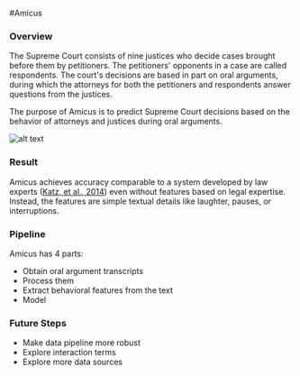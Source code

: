 #Amicus
### Overview
The Supreme Court consists of nine justices who decide cases brought before them by petitioners. The petitioners' opponents in a case are called respondents. The court's decisions are based in part on oral arguments, during which the attorneys for both the petitioners and respondents answer questions from the justices. 

The purpose of Amicus is to predict Supreme Court decisions based on the behavior of attorneys and justices during oral arguments. 

![alt text](/court.jpg)

### Result
Amicus achieves accuracy comparable to a system developed by law experts ([Katz, et al., 2014](http://papers.ssrn.com/sol3/papers.cfm?abstract_id=2463244)) even without features based on legal expertise. Instead, the features are simple textual details like laughter, pauses, or interruptions.

### Pipeline 
Amicus has 4 parts:
  - Obtain oral argument transcripts
  - Process them
  - Extract behavioral features from the text
  - Model

### Future Steps
  - Make data pipeline more robust
  - Explore interaction terms
  - Explore more data sources